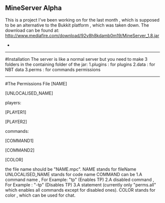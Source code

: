## MineServer Alpha
This is a project I've been working on for the last month , which is supposed to be an alternative to the Bukkit platform , 
which was taken down.
The download can be found at: http://www.mediafire.com/download/92v8h8kdamb0m19/MineServer_1.8.jar

-
---------------------------------------------------------------------------------------------------------------------------





#Installation
The server is like a normal server but you need to make 3 folders in the containing folder of the jar:
1.plugins : for plugins
2.data : for NBT data
3.perms : for commands permissions

---------------------------------------------------------------------------------------------------------------------------
#The Permissions File
[NAME]

[UNLOCALISED_NAME]

players:

[PLAYER1]

[PLAYER2]

commands:

[COMMAND1]

[COMMAND2]

[COLOR]

the file name should be "NAME.mpc".
NAME stands for fileName
UNLOCALISED_NAME stands for code name
COMMAND can be 
  1.A command name , For Example: "tp" (Enables TP)
  2.A disabled command , For Example : "-tp" (Disables TP)
  3.A statement (currently only "perms.all" which enables all commands except for disabled ones).
COLOR stands for color , which can be used for chat.

